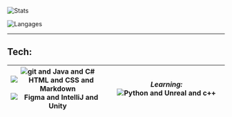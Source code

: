 ![Stats](https://github-readme-stats.vercel.app/api?username=Proliecan&hide=stars,issues&count_private=true&show_icons=true&hide_border=true&bg_color=0d1117&title_color=3896ff&text_color=c9d1d9&custom_title=Proliecan's+Stats:)

![Langages](https://github-readme-stats.vercel.app/api/top-langs?username=Proliecan&hide_border=true&bg_color=0d1117&title_color=3896ff&text_color=c9d1d9&custom_title=Languages:&langs_count=10&layout=compact&card_width=445)

---
<h2>Tech:</h2>

<img src="https://skillicons.dev/icons?i=git,java,cs" alt="git and Java and C#"><br><img src="https://skillicons.dev/icons?i=html,css,md" alt="HTML and CSS and Markdown"><br><img src="https://skillicons.dev/icons?i=figma,idea,unity" alt="Figma and IntelliJ and Unity"> <!-- vscode -->| <em>Learning:</em><img src="https://skillicons.dev/icons?i=py,unreal,cpp" alt="Python and Unreal and c++"><!-- bash, linux -->
-|-

